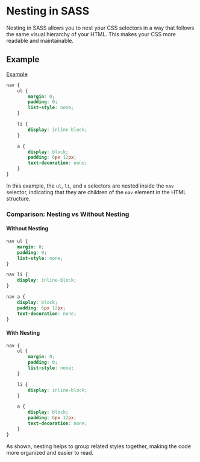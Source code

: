 # Nesting in SASS
Nesting in SASS allows you to nest your CSS selectors in a way that follows the same visual hierarchy of your HTML. This makes your CSS more readable and maintainable.

## Example
[Example](documents/sas-practice/)

```scss
nav {
    ul {
        margin: 0;
        padding: 0;
        list-style: none;
    }

    li { 
        display: inline-block; 
    }

    a {
        display: block;
        padding: 6px 12px;
        text-decoration: none;
    }
}
```

In this example, the `ul`, `li`, and `a` selectors are nested inside the `nav` selector, indicating that they are children of the `nav` element in the HTML structure.

### Comparison: Nesting vs Without Nesting

#### Without Nesting

```scss
nav ul {
    margin: 0;
    padding: 0;
    list-style: none;
}

nav li { 
    display: inline-block; 
}

nav a {
    display: block;
    padding: 6px 12px;
    text-decoration: none;
}
```

#### With Nesting

```scss
nav {
    ul {
        margin: 0;
        padding: 0;
        list-style: none;
    }

    li { 
        display: inline-block; 
    }

    a {
        display: block;
        padding: 6px 12px;
        text-decoration: none;
    }
}
```

As shown, nesting helps to group related styles together, making the code more organized and easier to read.

